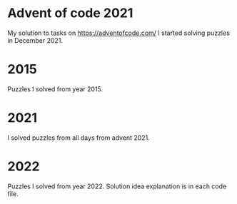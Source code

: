 # Advent of code 2021
My solution to tasks on https://adventofcode.com/
I started solving puzzles in December 2021. 

# 2015
Puzzles I solved from year 2015. 

# 2021
I solved puzzles from all days from advent 2021.

# 2022
Puzzles I solved from year 2022. Solution idea explanation is in each code file.
